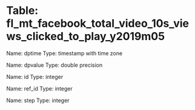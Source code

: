 Table: fl_mt_facebook_total_video_10s_views_clicked_to_play_y2019m05
====================================================================

Name: dptime
Type: timestamp with time zone

Name: dpvalue
Type: double precision

Name: id
Type: integer

Name: ref_id
Type: integer

Name: step
Type: integer

